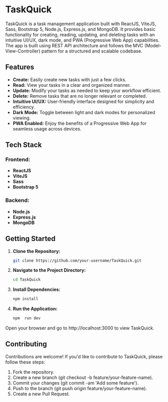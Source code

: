 # TaskQuick

TaskQuick is a task management application built with ReactJS, ViteJS, Sass, Bootstrap 5, Node.js, Express.js, and MongoDB. It provides basic functionality for creating, reading, updating, and deleting tasks with an intuitive UI/UX, dark mode, and PWA (Progressive Web App) capabilities. The app is built using REST API architecture and follows the MVC (Model-View-Controller) pattern for a structured and scalable codebase.

## Features
- **Create:** Easily create new tasks with just a few clicks.
- **Read:** View your tasks in a clear and organized manner.
- **Update:** Modify your tasks as needed to keep your workflow efficient.
- **Delete:** Remove tasks that are no longer relevant or completed.
- **Intuitive UI/UX:** User-friendly interface designed for simplicity and efficiency.
- **Dark Mode:** Toggle between light and dark modes for personalized viewing.
- **PWA Enabled:** Enjoy the benefits of a Progressive Web App for seamless usage across devices.

## Tech Stack

### Frontend:
- **ReactJS**
- **ViteJS**
- **Sass**
- **Bootstrap 5**

### Backend:
- **Node.js**
- **Express.js**
- **MongoDB**

## Getting Started
1. **Clone the Repository:**
   ```bash
   git clone https://github.com/your-username/TaskQuick.git
2. **Navigate to the Project Directory:**
   ```bash
   cd TaskQuick
3. **Install Dependencies:**
   ```bash
   npm install
4. **Run the Application:**
   ```bash
   npm  run dev

Open your browser and go to http://localhost:3000 to view TaskQuick.

## Contributing
Contributions are welcome! If you'd like to contribute to TaskQuick, please follow these steps:

1. Fork the repository.
2. Create a new branch (git checkout -b feature/your-feature-name).
3. Commit your changes (git commit -am 'Add some feature').
4. Push to the branch (git push origin feature/your-feature-name).
5. Create a new Pull Request.
